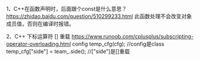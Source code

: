 1、C++在函数声明时，后面跟个const是什么意思？
https://zhidao.baidu.com/question/510299233.html
此函数处理不会改变对象成员值，否则在编译时报错。

2、C++ 下标运算符 [] 重载
https://www.runoob.com/cplusplus/subscripting-operator-overloading.html
    config temp_cfg(cfg);  //config是class
	temp_cfg["side"] = team_.side(); //["side"]是[]重载